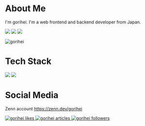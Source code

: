 # About Me
I'm gorihei. I'm a web frontend and backend developer from Japan.

![](http://github-profile-summary-cards.vercel.app/api/cards/profile-details?username=gorihei&theme=chartreuse_dark)
![](http://github-profile-summary-cards.vercel.app/api/cards/stats?username=gorihei&theme=chartreuse_dark)
![](http://github-profile-summary-cards.vercel.app/api/cards/repos-per-language?username=gorihei&theme=chartreuse_dark)

<p align="left">
  <img src="https://komarev.com/ghpvc/?username=gorihei&label=Profile%20views&color=0e75b6&style=flat" alt="gorihei" />
</p>

# Tech Stack

<img src="https://skillicons.dev/icons?i=html,css,js,typescript,python,cs,dotnet" />
<img src="https://skillicons.dev/icons?i=nodejs,azure,vue,vuetify,vite,nuxtjs,docker" />

# Social Media
  <p>
    Zenn account <a href="https://zenn.dev/gorihei">https://zenn.dev/gorihei</a>
  </p>
  <a href="https://zenn.dev/gorihei">
    <img src="https://zenn.badge.nikaera.com/s/gorihei/likes?style=social" alt="gorihei likes" />
  </a>
  <a href="https://zenn.dev/gorihei/articles">
    <img src="https://zenn.badge.nikaera.com/s/gorihei/articles?style=social" alt="gorihei articles" />
  </a>
  <a href="https://zenn.dev/gorihei/followers">
    <img src="https://zenn.badge.nikaera.com/s/gorihei/followers?style=social" alt="gorihei followers" />
  </a>

